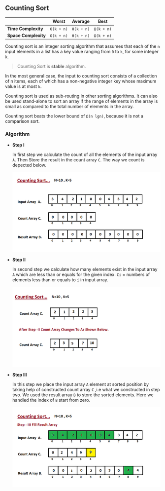 ## Counting Sort

|  | Worst | Average | Best |
|:--|:-:|:-:|---|
| __Time Complexity__ | `O(k + n)` | `θ(k + n)` | `Ω(k + n)` |
| __Space Complexity__ | `O(k + n)` | `θ(k + n)` | `Ω(k + n)` |

Counting sort is an integer sorting algorithm that assumes that each of the `n` input elements in a list has a key value ranging from `0` to `k`, for some integer `k`.

> Counting Sort is __stable__ algorithm.

In the most general case, the input to counting sort consists of a collection of n items, each of which has a non-negative integer key whose maximum value is at most `k`.

Counting sort is used as sub-routing in other sorting algorithms. It can also be used stand-alone to sort an array if the range of elements in the array is small as compared to the total number of elements in the array.

Counting sort beats the lower bound of `Ω(n lgn)`, because it is not a comparison sort.

### Algorithm
* __Step I__

    In first step we calculate the count of all the elements of the input array `A`. Then Store the result in the count array `C`. The way we count is depected below.
    
    ![counting-sort-I](./images/counting-sort-I.gif)

* __Step II__

    In second step we calculate how many elements exist in the input array `A` which are less than or equals for the given index. `Ci` = numbers of elements less than or equals to `i` in input array.

    ![counting-sort-II](./images/counting-sort-II.png)

* __Step III__

    In this step we place the input array `A` element at sorted position by taking help of constructed count array `C` ,i.e what we constructed in step two. We used the result array `B` to store the sorted elements. Here we handled the index of `B` start from zero.

    ![counting-sort-III](./images/counting-sort-III.gif)